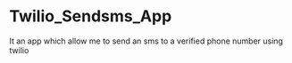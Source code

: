 # Twilio_Sendsms_App
It an app which allow me to send an sms to a verified phone number using twilio
